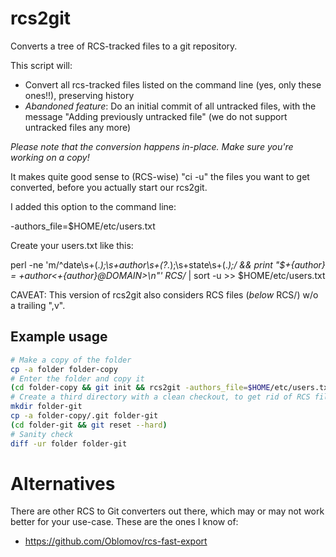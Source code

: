 # rcs2git
Converts a tree of RCS-tracked files to a git repository.

This script will:
 - Convert all rcs-tracked files listed on the command line (yes, only these ones!!), preserving history
 - *Abandoned* *feature*: Do an initial commit of all untracked files, with the message "Adding previously untracked file"
   (we do not support untracked files any more)

_Please note that the conversion happens in-place. Make sure you're working on a copy!_

It makes quite good sense to (RCS-wise) "ci -u" the files you want to get converted,
before you actually start our rcs2git.

I added this option to the command line:

  -authors_file=$HOME/etc/users.txt

Create your users.txt like this:

  perl -ne 'm/^date\s+(.*);\s+author\s+(?<author>.*);\s+state\s+(.*);/ && print "$+{author} = $+{author} <$+{author}\@DOMAIN>\n"' RCS/* | sort -u >> $HOME/etc/users.txt

CAVEAT: This version of rcs2git also considers RCS files (*below* RCS/) w/o a trailing ",v".

## Example usage

```bash
# Make a copy of the folder
cp -a folder folder-copy
# Enter the folder and copy it
(cd folder-copy && git init && rcs2git -authors_file=$HOME/etc/users.txt SOME_FILES)
# Create a third directory with a clean checkout, to get rid of RCS files
mkdir folder-git
cp -a folder-copy/.git folder-git
(cd folder-git && git reset --hard)
# Sanity check
diff -ur folder folder-git
```

# Alternatives
There are other RCS to Git converters out there, which may or may not work better for your use-case. These are the ones I know of:

 - https://github.com/Oblomov/rcs-fast-export
